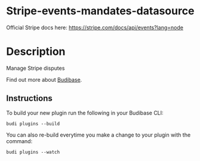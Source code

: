 # Stripe-events-mandates-datasource
Official Stripe docs here: https://stripe.com/docs/api/events?lang=node

# Description
Manage Stripe disputes

Find out more about [Budibase](https://github.com/Budibase/budibase).

## Instructions

To build your new  plugin run the following in your Budibase CLI:
```
budi plugins --build
```

You can also re-build everytime you make a change to your plugin with the command:
```
budi plugins --watch
```
